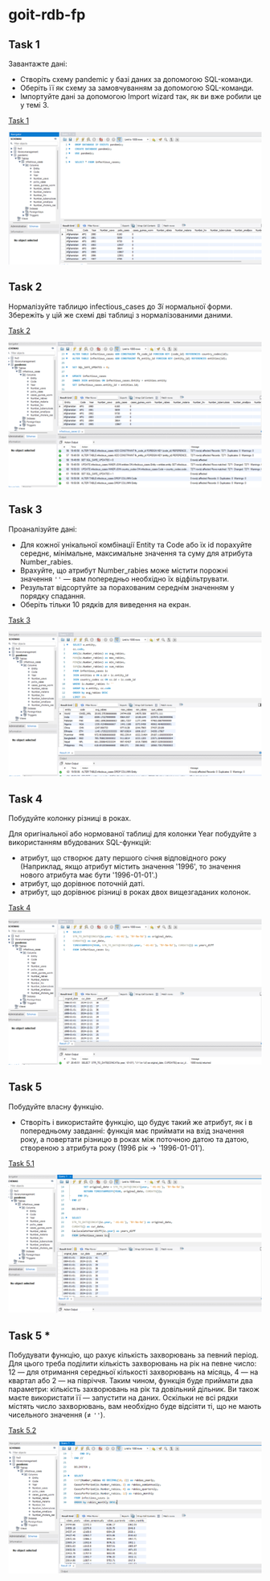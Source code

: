 # goit-rdb-fp


## Task 1

Завантажте дані:

- Створіть схему pandemic у базі даних за допомогою SQL-команди.
- Оберіть її як схему за замовчуванням за допомогою SQL-команди.
- Імпортуйте дані за допомогою Import wizard так, як ви вже робили це у темі 3.

[Task 1](p1.sql)

![Task 1](p1.png)

## Task 2

Нормалізуйте таблицю infectious_cases до 3ї нормальної форми. Збережіть у цій же
схемі дві таблиці з нормалізованими даними.

[Task 2](p2.sql)

![Task 2](p2.png)

## Task 3

Проаналізуйте дані:

- Для кожної унікальної комбінації Entity та Code або їх id порахуйте середнє,
  мінімальне, максимальне значення та суму для атрибута Number_rabies.
- Врахуйте, що атрибут Number_rabies може містити порожні значення `''` — вам
  попередньо необхідно їх відфільтрувати.
- Результат відсортуйте за порахованим середнім значенням у порядку спадання.
- Оберіть тільки 10 рядків для виведення на екран.

[Task 3](p3.sql)

![Task 3](p3.png)

## Task 4

Побудуйте колонку різниці в роках.

Для оригінальної або нормованої таблиці для колонки Year побудуйте з
використанням вбудованих SQL-функцій:

- атрибут, що створює дату першого січня відповідного року (Наприклад, якщо
  атрибут містить значення '1996', то значення нового атрибута має бути
  '1996-01-01'.)
- атрибут, що дорівнює поточній даті.
- атрибут, що дорівнює різниці в роках двох вищезгаданих колонок.

[Task 4](p4.sql)

![Task 4](p4.png)

## Task 5

Побудуйте власну функцію.

- Створіть і використайте функцію, що будує такий же атрибут, як і в
  попередньому завданні: функція має приймати на вхід значення року, а повертати
  різницю в роках між поточною датою та датою, створеною з атрибута року (1996
  рік → '1996-01-01').

[Task 5.1](p5.1.sql)

![Task 5](p5.1.png)

## Task 5 \*

Побудувати функцію, що рахує кількість захворювань за певний період. Для цього
треба поділити кількість захворювань на рік на певне число: 12 — для отримання
середньої кількості захворювань на місяць, 4 — на квартал або 2 — на півріччя.
Таким чином, функція буде приймати два параметри: кількість захворювань на рік
та довільний дільник. Ви також маєте використати її — запустити на даних.
Оскільки не всі рядки містять число захворювань, вам необхідно буде відсіяти ті,
що не мають чисельного значення (≠ `''`).


[Task 5.2](p5.2.sql)

![Task 5*](p5.2.png)